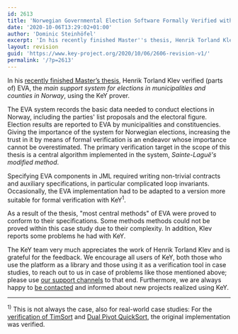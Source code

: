 ```yaml
---
id: 2613
title: 'Norwegian Governmental Election Software Formally Verified with KeY'
date: '2020-10-06T13:29:02+01:00'
author: 'Dominic Steinhöfel'
excerpt: 'In his recently finished Master''s thesis, Henrik Torland Klev verified (parts of) EVA, the main support system for elections in municipalities and counties in Norway, using the KeY prover.'
layout: revision
guid: 'https://www.key-project.org/2020/10/06/2606-revision-v1/'
permalink: '/?p=2613'
---
```


In his [recently finished Master’s thesis](https://www.duo.uio.no/handle/10852/79576?show=full), Henrik Torland Klev verified (parts of) EVA, the *main support system for elections in municipalities and counties in Norway*, using the KeY prover.

The EVA system records the basic data needed to conduct elections in Norway, including the parties' list proposals and the electoral figure. Election results are reported to EVA by municipalities and constituencies. Giving the importance of the system for Norwegian elections, increasing the trust in it by means of formal verification is an endeavor whose importance cannot be overestimated. The primary verification target in the scope of this thesis is a central algorithm implemented in the system, *Sainte-Laguë's modified method*.

Specifying EVA components in JML required writing non-trivial contracts and auxiliary specifications, in particular complicated loop invariants. Occasionally, the EVA implementation had to be adapted to a version more suitable for formal verification with KeY<sup>1</sup>.

As a result of the thesis, "most central methods" of EVA were proved to conform to their specifications. Some methods methods could not be proved within this case study due to their complexity. In addition, Klev reports some problems he had with KeY.

The KeY team very much appreciates the work of Henrik Torland Klev and is grateful for the feedback. We encourage all users of KeY, both those who use the platform as a library and those using it as a verification tool in case studies, to reach out to us in case of problems like those mentioned above; please use [our support channels](https://www.key-project.org/getting-started/) to that end. Furthermore, we are always happy to [be contacted](https://www.key-project.org/about/contact/) and informed about new projects realized using KeY.

- - - - - -

<sup>1)</sup> This is not always the case, also for real-world case studies: For the [verification of TimSort](http://www.envisage-project.eu/proving-android-java-and-python-sorting-algorithm-is-broken-and-how-to-fix-it/) and [Dual Pivot QuickSort](https://www.key-project.org/2017/08/17/dual-pivot/), the original implementation was verified.